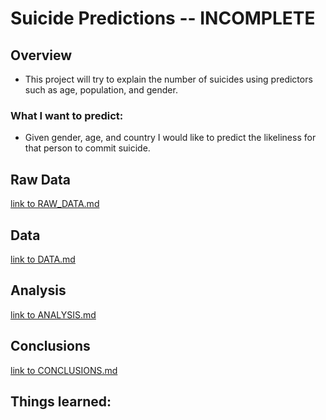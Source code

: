 # Suicide Predictions -- INCOMPLETE
## Overview
- This project will try to explain the number of suicides using predictors such as age, population, and gender.

### What I want to predict:
- Given gender, age, and country I would like to predict the likeliness for that person to commit suicide.

## Raw Data
[link to RAW_DATA.md](RAW_DATA.md)

## Data
[link to DATA.md](DATA.md)

## Analysis
[link to ANALYSIS.md](ANALYSIS.md)

## Conclusions
[link to CONCLUSIONS.md](CONCLUSIONS.md)

## Things learned:

